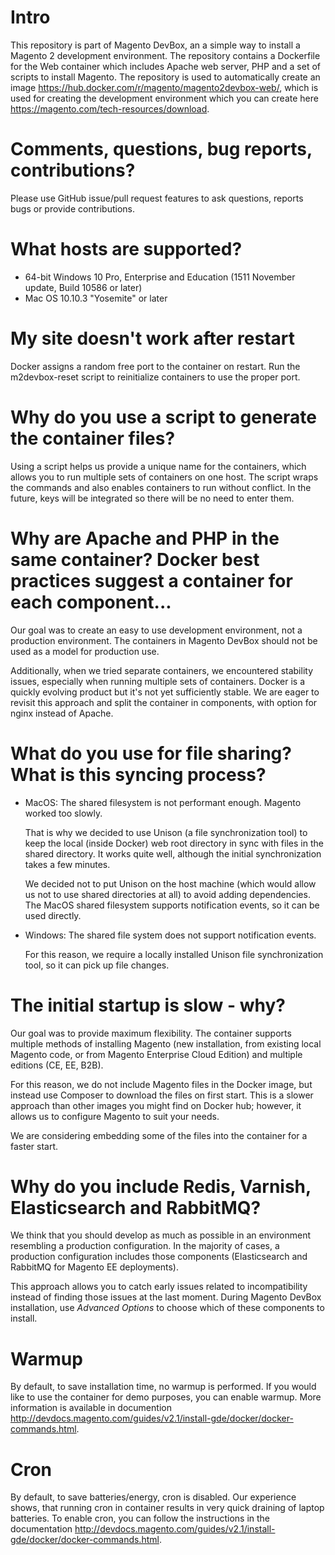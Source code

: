 # Intro

This repository is part of Magento DevBox, an a simple way to install a Magento 2 development environment. 
The repository contains a Dockerfile for the Web container which includes Apache web server, PHP and a set of scripts to install Magento. The repository is used to automatically create an image https://hub.docker.com/r/magento/magento2devbox-web/, which is used for creating the development environment which you can create here https://magento.com/tech-resources/download.

# Comments, questions, bug reports, contributions?

Please use GitHub issue/pull request features to ask questions, reports bugs or provide contributions.

# What hosts are supported?

* 64-bit Windows 10 Pro, Enterprise and Education (1511 November update, Build 10586 or later) 
* Mac OS 10.10.3 "Yosemite" or later

# My site doesn't work after restart

Docker assigns a random free port to the container on restart. Run the m2devbox-reset script to reinitialize containers to use the proper port.
 
# Why do you use a script to generate the container files?

Using a script helps us provide a unique name for the containers, which allows you to run multiple sets of containers on one host. The script wraps the commands and also enables containers to run without conflict.
In the future, keys will be integrated so there will be no need to enter them.

# Why are Apache and PHP in the same container? Docker best practices suggest a container for each component...

Our goal was to create an easy to use development environment, not a production environment. The containers in Magento DevBox should not be used as a model for production use.

Additionally, when we tried separate containers, we encountered stability issues, especially when running multiple sets of containers. Docker is a quickly evolving product but it's not yet sufficiently stable. We are eager to revisit this approach and split the container in components, with option for nginx instead of Apache.

# What do you use for file sharing? What is this syncing process?

* MacOS: The shared filesystem is not performant enough. Magento worked too slowly.

  That is why we decided to use Unison (a file synchronization tool) to keep the local (inside Docker) web root directory in sync with files in the shared directory. It works quite well, although the initial synchronization takes a few minutes.

  We decided not to put Unison on the host machine (which would allow us not to use shared directories at all) to avoid adding dependencies. The MacOS shared filesystem supports notification events, so it can be used directly.

* Windows: The shared file system does not support notification events.

  For this reason, we require a locally installed Unison file synchronization tool, so it can pick up file changes.

# The initial startup is slow - why?

Our goal was to provide maximum flexibility. The container supports multiple methods of installing Magento (new installation, from existing local Magento code, or from Magento Enterprise Cloud Edition) and multiple editions (CE, EE, B2B).

For this reason, we do not include Magento files in the Docker image, but instead use Composer to download the files on first start. This is a slower approach than other images you might find on Docker hub; however, it allows us to configure Magento to suit your needs.

We are considering embedding some of the files into the container for a faster start.

# Why do you include Redis, Varnish, Elasticsearch and RabbitMQ?

We think that you should develop as much as possible in an environment resembling a production configuration. In the majority of cases, a production configuration includes those components (Elasticsearch and RabbitMQ for Magento EE deployments).

This approach allows you to catch early issues related to incompatibility instead of finding those issues at the last moment. During Magento DevBox installation, use *Advanced Options* to choose which of these components to install.

# Warmup

By default, to save installation time, no warmup is performed. If you would like to use the container for demo purposes, you can enable warmup. More information is available in documention http://devdocs.magento.com/guides/v2.1/install-gde/docker/docker-commands.html.

# Cron

By default, to save batteries/energy, cron is disabled. Our experience shows, that running cron in container results in very quick draining of laptop batteries. To enable cron, you can follow the instructions in the documentation http://devdocs.magento.com/guides/v2.1/install-gde/docker/docker-commands.html.

